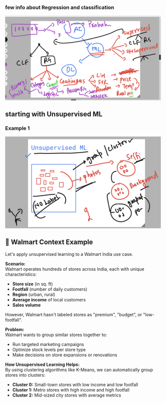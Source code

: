 ### few info about Regression and classification 

<img src="rev1.png">



## starting with Unsupervised ML 

### Example 1 

<img src="exp1.png">

## 🛒 Walmart Context Example

Let's apply unsupervised learning to a Walmart India use case.

**Scenario:**  
Walmart operates hundreds of stores across India, each with unique characteristics:

- **Store size** (in sq. ft)
- **Footfall** (number of daily customers)
- **Region** (urban, rural)
- **Average income** of local customers
- **Sales volume**

However, Walmart hasn't labeled stores as "premium", "budget", or "low-footfall".

**Problem:**  
Walmart wants to group similar stores together to:

- Run targeted marketing campaigns
- Optimize stock levels per store type
- Make decisions on store expansions or renovations

**How Unsupervised Learning Helps:**  
By using clustering algorithms like K-Means, we can automatically group stores into clusters:

- **Cluster 0:** Small-town stores with low income and low footfall
- **Cluster 1:** Metro stores with high income and high footfall
- **Cluster 2:** Mid-sized city stores with average metrics
